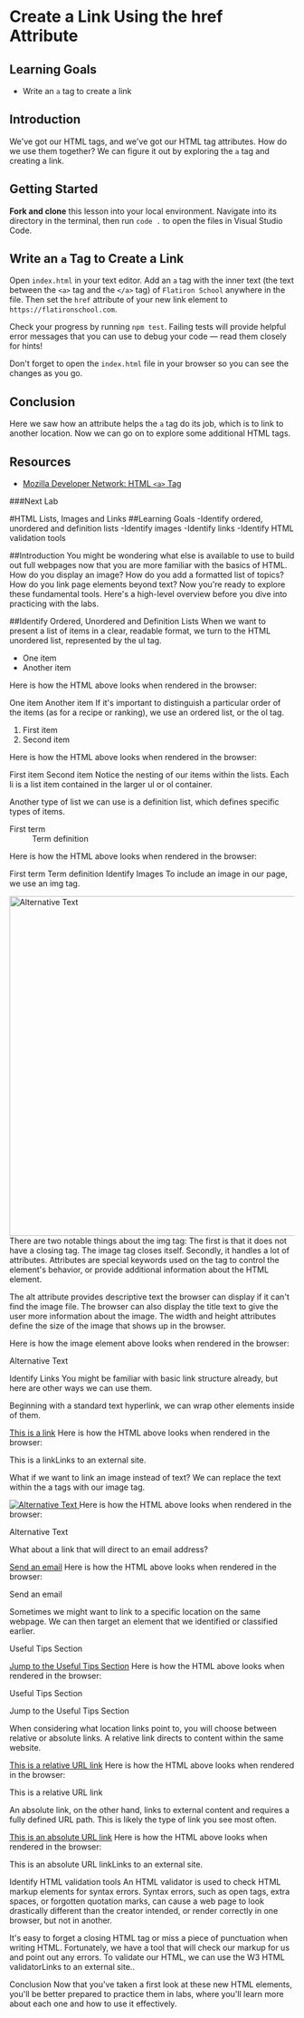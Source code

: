 # Create a Link Using the href Attribute

## Learning Goals

- Write an `a` tag to create a link

## Introduction

We've got our HTML tags, and we've got our HTML tag attributes. How do we use
them together? We can figure it out by exploring the `a` tag and creating a
link.

## Getting Started

**Fork and clone** this lesson into your local environment. Navigate into its
directory in the terminal, then run `code .` to open the files in Visual Studio
Code.

## Write an `a` Tag to Create a Link

Open `index.html` in your text editor. Add an `a` tag with the inner text (the
text between the `<a>` tag and the `</a>` tag) of `Flatiron School` anywhere in
the file. Then set the `href` attribute of your new link element to
`https://flatironschool.com`.

Check your progress by running `npm test`. Failing tests will provide helpful
error messages that you can use to debug your code — read them closely for
hints!

Don't forget to open the `index.html` file in your browser so you can see the
changes as you go.

## Conclusion

Here we saw how an attribute helps the `a` tag do its job, which is to link to
another location. Now we can go on to explore some additional HTML tags.

## Resources

- [Mozilla Developer Network: HTML `<a>` Tag](https://developer.mozilla.org/en-US/docs/Web/HTML/Element/a)

###Next Lab

#HTML Lists, Images and Links
##Learning Goals
-Identify ordered, unordered and definition lists
-Identify images
-Identify links
-Identify HTML validation tools

##Introduction
You might be wondering what else is available to use to build out full webpages now that you are more familiar with the basics of HTML. How do you display an image? How do you add a formatted list of topics? How do you link page elements beyond text? Now you're ready to explore these fundamental tools. Here's a high-level overview before you dive into practicing with the labs.

##Identify Ordered, Unordered and Definition Lists
When we want to present a list of items in a clear, readable format, we turn to the HTML unordered list, represented by the ul tag.

<ul>
  <li>One item</li>
  <li>Another item</li>
</ul>
Here is how the HTML above looks when rendered in the browser:

One item
Another item
If it's important to distinguish a particular order of the items (as for a recipe or ranking), we use an ordered list, or the ol tag.

<ol>
  <li>First item</li>
  <li>Second item</li>
</ol>
Here is how the HTML above looks when rendered in the browser:

First item
Second item
Notice the nesting of our items within the lists. Each li is a list item contained in the larger ul or ol container.

Another type of list we can use is a definition list, which defines specific types of items.

<dl>
  <dt>First term</dt>
  <dd>Term definition</dd>
</dl>
Here is how the HTML above looks when rendered in the browser:

First term
Term definition
Identify Images
To include an image in our page, we use an img tag.

<img
  src="https://via.placeholder.com/800x600.png"
  alt="Alternative Text"
  title="Display Title"
  width="800"
  height="600"
/>
There are two notable things about the img tag: The first is that it does not have a closing tag. The image tag closes itself. Secondly, it handles a lot of attributes. Attributes are special keywords used on the tag to control the element's behavior, or provide additional information about the HTML element.

The alt attribute provides descriptive text the browser can display if it can't find the image file. The browser can also display the title text to give the user more information about the image. The width and height attributes define the size of the image that shows up in the browser.

Here is how the image element above looks when rendered in the browser:

Alternative Text

Identify Links
You might be familiar with basic link structure already, but here are other ways we can use them.

Beginning with a standard text hyperlink, we can wrap other elements inside of them.

<a href="http://example.com/">This is a link</a>
Here is how the HTML above looks when rendered in the browser:

This is a linkLinks to an external site.

What if we want to link an image instead of text? We can replace the text within the a tags with our image tag.

<a href="http://example.com/">
  <img src="https://via.placeholder.com/800x600.png" alt="Alternative Text" />
</a>
Here is how the HTML above looks when rendered in the browser:

Alternative Text

What about a link that will direct to an email address?

<a href="mailto:webmaster@example.com">Send an email</a>
Here is how the HTML above looks when rendered in the browser:

Send an email

Sometimes we might want to link to a specific location on the same webpage. We can then target an element that we identified or classified earlier.

<p id="tips">Useful Tips Section</p>
<a href="#tips">Jump to the Useful Tips Section</a>
Here is how the HTML above looks when rendered in the browser:

Useful Tips Section

Jump to the Useful Tips Section

When considering what location links point to, you will choose between relative or absolute links. A relative link directs to content within the same website.

<a href="about.html">This is a relative URL link</a>
Here is how the HTML above looks when rendered in the browser:

This is a relative URL link

An absolute link, on the other hand, links to external content and requires a fully defined URL path. This is likely the type of link you see most often.

<a href="http://example.com/">This is an absolute URL link</a>
Here is how the HTML above looks when rendered in the browser:

This is an absolute URL linkLinks to an external site.

Identify HTML validation tools
An HTML validator is used to check HTML markup elements for syntax errors. Syntax errors, such as open tags, extra spaces, or forgotten quotation marks, can cause a web page to look drastically different than the creator intended, or render correctly in one browser, but not in another.

It's easy to forget a closing HTML tag or miss a piece of punctuation when writing HTML. Fortunately, we have a tool that will check our markup for us and point out any errors. To validate our HTML, we can use the W3 HTML validatorLinks to an external site..

Conclusion
Now that you've taken a first look at these new HTML elements, you'll be better prepared to practice them in labs, where you'll learn more about each one and how to use it effectively.

